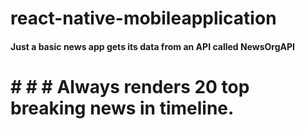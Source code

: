# react-native-mobileapplication

#### Just a basic news app gets its data from an API called NewsOrgAPI

# # # # Always renders 20 top breaking news in timeline.
